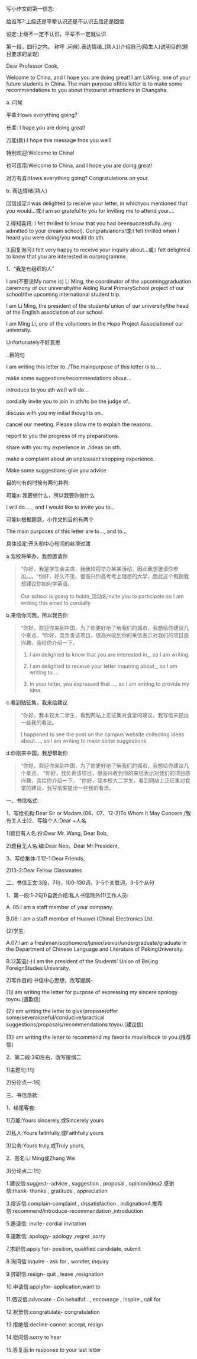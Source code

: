 写小作文的第一信念:

给谁写?:上级还是平辈认识还是不认识去信还是回信

设定:上级不一定不认识，平辈不一定就认识

第一段，四行之内。
称呼
.问候).表达情绪_(熟人)/介绍自己(陌生人)说明目的(题目要求的呈现)

Dear Professor Cook,

Welcome to China, and I hope you are doing great! I am LiMing, one of your future students in China. The main purpose ofthis letter is to make some recommendations to you about thetourist attractions in Changsha.

a. 问候

平辈:Hows everything going?

长辈: I hope you are doing great!

万能(新):I hope this message fnds you well!

特别欢迎:Welcome to China!

也可连用:Welcome to China, and I hope you are doing great!

对方有喜:Hows everything going? Congratulations on your.

b. 表达情绪(熟人)

回信设定:I was delighted to receive your letter, in whichyou mentioned that you would...或:I am so grateful to you for inviting me to attend your....

2.得知喜讯: I felt thrilled to know that you had beensuccessfully..(eg: admitted to your dream school). Congratulations!或:I felt thrilled when I heard you were doing/you would do sth.

3.回复询问:I felt very happy to receive your inquiry about...或:I felt delighted to know that you are interested in ourprogramme.

1、“我是有组织的人”

I am(不要说My name is) Li Ming, the coordinator of the upcominggraduation ceremony of our university/the Aiding Rural PrimarySchool project of our school/the upcoming international student trip.

I am Li Ming, the president of the students'union of our university/the head of the English association of our school.

I am Ming Li, one of the volunteers in the Hope Project Associationof our university.

Unfortunately不好意思

..目的句

I am writing this letter to../The mainpurpose of this letter is to....

make some suggestions/recommendations about...

introduce to you sth we/I will do...

cordially invite you to join in sth/to be the judge of..

discuss with you my initial thoughts on..

cancel our meeting. Please allow me to explain the reasons.

report to you the progress of my preparations.

share with you my experience in ./ideas on sth.

make a complaint about an unpleasant shopping experience.

Make some suggestions-give you advice

目的句有的时候有两句并列:

可能a: 我要做什么，所以我要你做什么

I will do….., and I would like to invite you to…

可能b:根据题意，小作文的目的有两个

The main purposes of this letter are to…, and to…

具体设定:开头和中心句间的丝滑过渡

a.我校将举办，我想邀请你
> “你好，我是学生会主席，我我校将举办某某活动，因此我想邀请你参加。。。“你好，好久不见，很高兴你高考考上理想的大学，因此这个假期我想建议你如何学英语。
> 
> Our school is going to holda_活动名invite you to participate.so I am writing this email to cordially

b.来信你问我，所以我告你
> “你好，欢迎你来到中国，为了你更好地了解我们的城市，我想给你建议几个景点。“你好，我负责该项目，很高兴收到你的来信表示对我们的项目感兴趣，我给你介绍一下。
> 1. I am delighted to know that you are interested in_, so I am writing.
>
> 2. I am delighted to receive your letter inquiring about_, so I am writing to….
>   
> 3. In your letter, you expressed that …, so I am writing to provide my idea.


c.看到贴征集，我来给建议
> “你好，我本校太二学生，看到网站上正征集对食堂的建议，我写信来提出一些我的看法。
>
> I happened to see the post on the campus website collecting ideas about…., so l am writing to make some suggestions.

d.你刚来中国，我想帮助你
> “你好，欢迎你来到中国，为了你更好地了解我们的城市，我想给你建议几个景点。
> “你好，我负责该项目，很高兴收到你的来信表示对我们的项目感兴趣，我给你介绍一下。
> “你好，我本校大二学生，看到网站上正征集对食堂的建议，我写信来提出一些我的看法。



一、书信格式:

1、写给机构:Dear Sir or Madam,(06、07、12-2)To Whom lt May Concern,(致有关人士)2、写给个人:Dear +人名

1)题目有人名:抄:Dear Mr. Wang, Dear Bob,

2)题目无人名:编:Dear Neo，Dear Mr.President,

3、写给集体:1)12-1:Dear Friends,

2)13-2:Dear Fellow Classmates

二、书信正文:3段，7句，100-130词，3-5个关联词，3-5个从句

1、第一段:1-2句1)自我介绍:私人书信除外(1)工作人员:

A. 05:l am a staff member of your company.

B.06: l am a staff member of Huawei (China) Electronics Ltd.

(2)学生:

A.07:l am a freshman/sophomore/junior/senior/undergraduate/graduate in the Department of Chinese Language and Literature of PekingUniversity.

B.12英语(-):l am the president of the Students’ Union of Beijing ForeignStudies University.

2)写作目的:书信中心思想，改写提纲-

(1)l am writing the letter for purpose of expressing my sincere apology toyou.(道歉信)

(2)l am writing the letter to give/propose/offer some/severaluseful/conducive/practical suggestions/proposals/recommendations toyou.(建议信)

(3)l am writing the letter to recommend my favorite movie/book to you.(推荐信)

2、第二段:3句左右，改写提纲二

1)主题句:1句

2)分论点一:1句

三、书信落款:

1、结尾客套:

1)万能:Yours sincerely,或Sincerely yours

2)私人:Yours faithfully,或Faithfully yours

3)公务:Yours truly,或Truly yours,

2、签名:Li Ming或Zhang Wei





3)分论点二:1句

1.建议信:suggest--advice , suggestion , proposal , opinion/idea2.感谢信:thank- thanks , gratitude , appreciation

3.投诉信:complain-complaint , dissatisfaction , indignation4.推荐信:recommend/introduce-recommendation ,introduction

5.邀请信: invite- cordial invitation

6.道歉信: apology- apology ,regret ,sorry

7.求职信:apply for- position, qualified candidate, submit

8.询问信:inquire - ask for , wonder, inquiry

9.辞职信:resign- quit , leave ,resignation

10.申请信:applyfor- application,want to

11.倡议信:advocate - On behalfof..., encourage , inspire , call for

12.祝贺信:congratulate- congratulation

13.拒绝信:decline-cannot accept, resign

14.慰问信:sorry to hear

15.答复函:In response to your last letter
